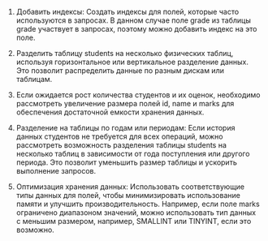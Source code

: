 1. Добавить индексы:
Создать индексы для полей,
которые часто используются в запросах.
В данном случае поле grade из таблицы grade участвует в запросах,
поэтому можно добавить индекс на это поле.

2. Разделить таблицу students на несколько физических таблиц,
используя горизонтальное или вертикальное разделение данных.
Это позволит распределить данные по разным дискам или таблицам.

3. Если ожидается рост количества студентов и их оценок,
необходимо рассмотреть увеличение размера полей 
id, name и marks для обеспечения достаточной емкости хранения данных.

4. Разделение на таблицы по годам или периодам: 
Если история данных студентов не требуется для всех операций,
можно рассмотреть возможность разделения таблицы students
на несколько таблиц в зависимости от года поступления или другого периода. 
Это позволит уменьшить размер таблицы и ускорить выполнение запросов.

5. Оптимизация хранения данных: Использовать соответствующие типы данных для полей,
чтобы минимизировать использование памяти
и улучшить производительность.
Например, если поле marks ограничено диапазоном значений,
можно использовать тип данных с меньшим размером,
например, SMALLINT или TINYINT, если это возможно.
